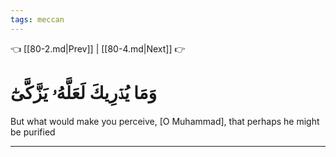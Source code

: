 ```yaml
---
tags: meccan
---
```


👈 [[80-2.md|Prev]] | [[80-4.md|Next]] 👉

# وَمَا يُدۡرِيكَ لَعَلَّهُۥ يَزَّكَّىٰٓ

But what would make you perceive, [O Muhammad], that perhaps he might be purified

---

